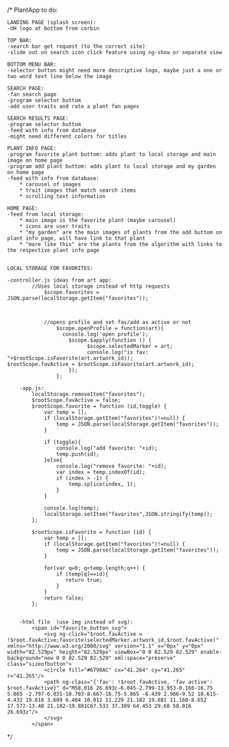 /*
	PlantApp to do:
		
	LANDING PAGE (splash screen):
	-UH logo at bottom from corbin

	TOP BAR:
	-search bar get request (to the correct site)
	-slide out on search icon click feature using ng-show or separate view
	
	BOTTOM MENU BAR:
	-selector button might need more descriptive logo, maybe just a one or two word text line below the image
	
	SEARCH PAGE:
	-fan search page
	-program selector buttom
	-add user traits and rate a plant fan pages

	SEARCH RESULTS PAGE:
	-program selector buttom
	-feed with info from database
	-might need different colors for titles

	PLANT INFO PAGE:
	-program favorite plant buttom: adds plant to local storage and main image on home page
	-program add plant buttom: adds plant to local storage and my garden on home page
	-feed with info from database:
		* carousel of images
		* trait images that match search items
		* scrolling text information
	
	HOME PAGE:
	-feed from local storage:
		* main image is the favorite plant (maybe carousel)
		* icons are user traits
		* "my garden" are the main images of plants from the add buttom on plant info page, will have link to that plant
		* "more like this" are the plants from the algorithm with links to the respective plant info page
	
	
	LOCAL STORAGE FOR FAVORITES:
	
	-controller.js ideas from art app:
			//Uses local storage instead of http requests	
				$scope.favorites = JSON.parse(localStorage.getItem("favorites"));



				//opens profile and set fav/add as active or not
					$scope.openProfile = function(art){
					  console.log('open profile');
						$scope.$apply(function () {
							  $scope.selectedMarker = art;
							  console.log("is fav: "+$rootScope.isFavorite(art.artwork_id));                         $rootScope.favActive = $rootScope.isFavorite(art.artwork_id);
						});
					};

		-app.js:
			localStorage.removeItem("favorites");
            $rootScope.favActive = false;
            $rootScope.favorite = function (id,toggle) {
                var temp = [];
                if (localStorage.getItem("favorites")!=null) {
                    temp = JSON.parse(localStorage.getItem("favorites"));
                } 
                
                if (toggle){
                    console.log("add favorite: "+id);
                    temp.push(id);
                }else{
                    console.log("remove favorite: "+id);
                    var index = temp.indexOf(id);
                    if (index > -1) {
                        temp.splice(index, 1);
                    }
                }
                
                console.log(temp);
                localStorage.setItem("favorites",JSON.stringify(temp));
            };
            
            $rootScope.isFavorite = function (id) {
                var temp = [];
                if (localStorage.getItem("favorites")!=null) {
                    temp = JSON.parse(localStorage.getItem("favorites"));
                }
                
                for(var q=0; q<temp.length;q++) {
                    if (temp[q]==id){
                       return true; 
                    }
                }
                return false;
            };
			
			
		-html file  (use img instead of svg): 
			<span id="favorite_button_svg">
                <svg ng-click="$root.favActive = !$root.favActive;favorite(selectedMarker.artwork_id,$root.favActive)" xmlns="http://www.w3.org/2000/svg" version="1.1" x="0px" y="0px" width="82.529px" height="82.529px" viewBox="0 0 82.529 82.529" enable-background="new 0 0 82.529 82.529" xml:space="preserve" class="sizeofbutton">
                <circle fill="#6798AC" cx="41.264" cy="41.265" r="41.265"/>
                <path ng-class="{'fav': !$root.favActive, 'fav active': $root.favActive}" d="M58.016 26.693c-6.045-2.799-13.953-0.166-16.75 5.865 -2.797-6.031-10.703-8.667-16.75-5.865 -6.439 2.986-9.52 10.615-4.432 19.616 3.609 6.404 10.012 11.229 21.182 19.881 11.168-8.652 17.572-13.48 21.182-19.881C67.533 37.309 64.453 29.68 58.016 26.693z"/>
                </svg>
            </span>
		
*/